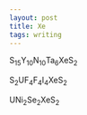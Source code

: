 ```yaml
---
layout: post
title: Xe
tags: writing
---
```


S<sub>15</sub>Y<sub>10</sub>N<sub>10</sub>Ta<sub>6</sub>XeS<sub>2</sub>

S<sub>2</sub>UF<sub>4</sub>F<sub>4</sub>I<sub>4</sub>XeS<sub>2</sub>

UNi<sub>2</sub>Se<sub>2</sub>XeS<sub>2</sub>
<br>
<br>